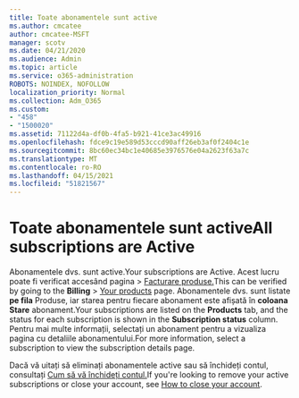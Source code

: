 ```yaml
---
title: Toate abonamentele sunt active
ms.author: cmcatee
author: cmcatee-MSFT
manager: scotv
ms.date: 04/21/2020
ms.audience: Admin
ms.topic: article
ms.service: o365-administration
ROBOTS: NOINDEX, NOFOLLOW
localization_priority: Normal
ms.collection: Adm_O365
ms.custom:
- "458"
- "1500020"
ms.assetid: 71122d4a-df0b-4fa5-b921-41ce3ac49916
ms.openlocfilehash: fdce9c19e589d53cccd90aff26eb3af0f2404c1e
ms.sourcegitcommit: 8bc60ec34bc1e40685e3976576e04a2623f63a7c
ms.translationtype: MT
ms.contentlocale: ro-RO
ms.lasthandoff: 04/15/2021
ms.locfileid: "51821567"
---
```

# <a name="all-subscriptions-are-active"></a><span data-ttu-id="0eca9-102">Toate abonamentele sunt active</span><span class="sxs-lookup"><span data-stu-id="0eca9-102">All subscriptions are Active</span></span>

<span data-ttu-id="0eca9-103">Abonamentele dvs. sunt active.</span><span class="sxs-lookup"><span data-stu-id="0eca9-103">Your subscriptions are Active.</span></span> <span data-ttu-id="0eca9-104">Acest lucru poate fi  verificat accesând pagina \> [Facturare produse.](https://go.microsoft.com/fwlink/p/?linkid=842054)</span><span class="sxs-lookup"><span data-stu-id="0eca9-104">This can be verified by going to the **Billing** \> [Your products](https://go.microsoft.com/fwlink/p/?linkid=842054) page.</span></span> <span data-ttu-id="0eca9-105">Abonamentele dvs. sunt listate **pe fila** Produse, iar starea pentru fiecare abonament este afișată în **coloana Stare** abonament.</span><span class="sxs-lookup"><span data-stu-id="0eca9-105">Your subscriptions are listed on the **Products** tab, and the status for each subscription is shown in the **Subscription status** column.</span></span> <span data-ttu-id="0eca9-106">Pentru mai multe informații, selectați un abonament pentru a vizualiza pagina cu detaliile abonamentului.</span><span class="sxs-lookup"><span data-stu-id="0eca9-106">For more information, select a subscription to view the subscription details page.</span></span>
  
<span data-ttu-id="0eca9-107">Dacă vă uitați să eliminați abonamentele active sau să închideți contul, consultați [Cum să vă închideți contul.](https://docs.microsoft.com/microsoft-365/commerce/close-your-account?view=o365-worldwide)</span><span class="sxs-lookup"><span data-stu-id="0eca9-107">If you're looking to remove your active subscriptions or close your account, see [How to close your account](https://docs.microsoft.com/microsoft-365/commerce/close-your-account?view=o365-worldwide).</span></span>
